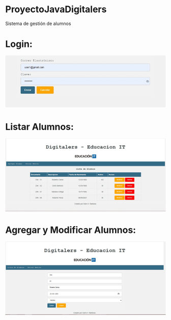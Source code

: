 # ProyectoJavaDigitalers
Sistema de gestión de alumnos

# Login:

![](imagenes/logeo.jpg)

# Listar Alumnos:
![](imagenes/ListaAlumnos.jpg)

# Agregar y Modificar Alumnos:
![](imagenes/AgregarModificar.jpg)

